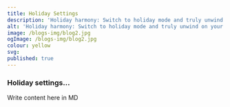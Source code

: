 ```yaml
---
title: Holiday Settings
description: 'Holiday harmony: Switch to holiday mode and truly unwind on your breaks.'
alt: 'Holiday harmony: Switch to holiday mode and truly unwind on your breaks.'
image: /blogs-img/blog2.jpg
ogImage: /blogs-img/blog2.jpg
colour: yellow
svg: 
published: true
---
```



### Holiday settings...
Write content here in MD
